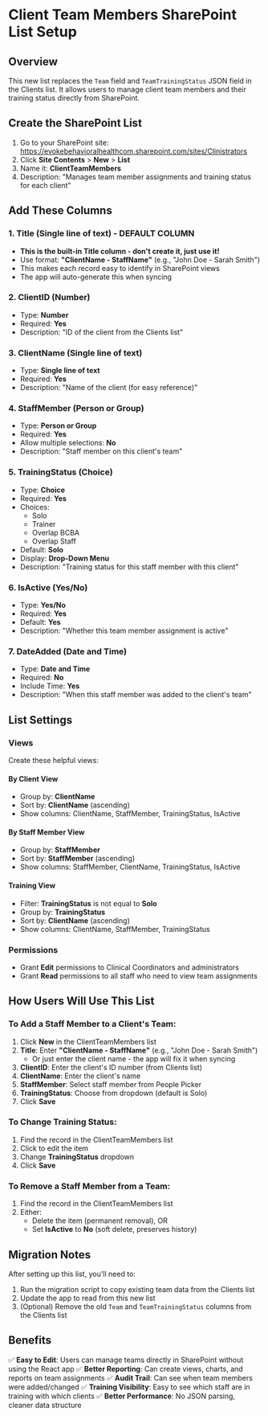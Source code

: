 # Client Team Members SharePoint List Setup

## Overview
This new list replaces the `Team` field and `TeamTrainingStatus` JSON field in the Clients list. It allows users to manage client team members and their training status directly from SharePoint.

## Create the SharePoint List

1. Go to your SharePoint site: https://evokebehavioralhealthcom.sharepoint.com/sites/Clinistrators
2. Click **Site Contents** > **New** > **List**
3. Name it: **ClientTeamMembers**
4. Description: "Manages team member assignments and training status for each client"

## Add These Columns

### 1. Title (Single line of text) - DEFAULT COLUMN
- **This is the built-in Title column - don't create it, just use it!**
- Use format: **"ClientName - StaffName"** (e.g., "John Doe - Sarah Smith")
- This makes each record easy to identify in SharePoint views
- The app will auto-generate this when syncing

### 2. ClientID (Number)
- Type: **Number**
- Required: **Yes**
- Description: "ID of the client from the Clients list"

### 3. ClientName (Single line of text)
- Type: **Single line of text**
- Required: **Yes**
- Description: "Name of the client (for easy reference)"

### 4. StaffMember (Person or Group)
- Type: **Person or Group**
- Required: **Yes**
- Allow multiple selections: **No**
- Description: "Staff member on this client's team"

### 5. TrainingStatus (Choice)
- Type: **Choice**
- Required: **Yes**
- Choices:
  - Solo
  - Trainer
  - Overlap BCBA
  - Overlap Staff
- Default: **Solo**
- Display: **Drop-Down Menu**
- Description: "Training status for this staff member with this client"

### 6. IsActive (Yes/No)
- Type: **Yes/No**
- Required: **Yes**
- Default: **Yes**
- Description: "Whether this team member assignment is active"

### 7. DateAdded (Date and Time)
- Type: **Date and Time**
- Required: **No**
- Include Time: **Yes**
- Description: "When this staff member was added to the client's team"

## List Settings

### Views
Create these helpful views:

#### By Client View
- Group by: **ClientName**
- Sort by: **ClientName** (ascending)
- Show columns: ClientName, StaffMember, TrainingStatus, IsActive

#### By Staff Member View
- Group by: **StaffMember**
- Sort by: **StaffMember** (ascending)
- Show columns: StaffMember, ClientName, TrainingStatus, IsActive

#### Training View
- Filter: **TrainingStatus** is not equal to **Solo**
- Group by: **TrainingStatus**
- Sort by: **ClientName** (ascending)
- Show columns: ClientName, StaffMember, TrainingStatus

### Permissions
- Grant **Edit** permissions to Clinical Coordinators and administrators
- Grant **Read** permissions to all staff who need to view team assignments

## How Users Will Use This List

### To Add a Staff Member to a Client's Team:
1. Click **New** in the ClientTeamMembers list
2. **Title**: Enter **"ClientName - StaffName"** (e.g., "John Doe - Sarah Smith")
   - Or just enter the client name - the app will fix it when syncing
3. **ClientID**: Enter the client's ID number (from Clients list)
4. **ClientName**: Enter the client's name
5. **StaffMember**: Select staff member from People Picker
6. **TrainingStatus**: Choose from dropdown (default is Solo)
7. Click **Save**

### To Change Training Status:
1. Find the record in the ClientTeamMembers list
2. Click to edit the item
3. Change **TrainingStatus** dropdown
4. Click **Save**

### To Remove a Staff Member from a Team:
1. Find the record in the ClientTeamMembers list
2. Either:
   - Delete the item (permanent removal), OR
   - Set **IsActive** to **No** (soft delete, preserves history)

## Migration Notes

After setting up this list, you'll need to:
1. Run the migration script to copy existing team data from the Clients list
2. Update the app to read from this new list
3. (Optional) Remove the old `Team` and `TeamTrainingStatus` columns from the Clients list

## Benefits

✅ **Easy to Edit**: Users can manage teams directly in SharePoint without using the React app
✅ **Better Reporting**: Can create views, charts, and reports on team assignments
✅ **Audit Trail**: Can see when team members were added/changed
✅ **Training Visibility**: Easy to see which staff are in training with which clients
✅ **Better Performance**: No JSON parsing, cleaner data structure
